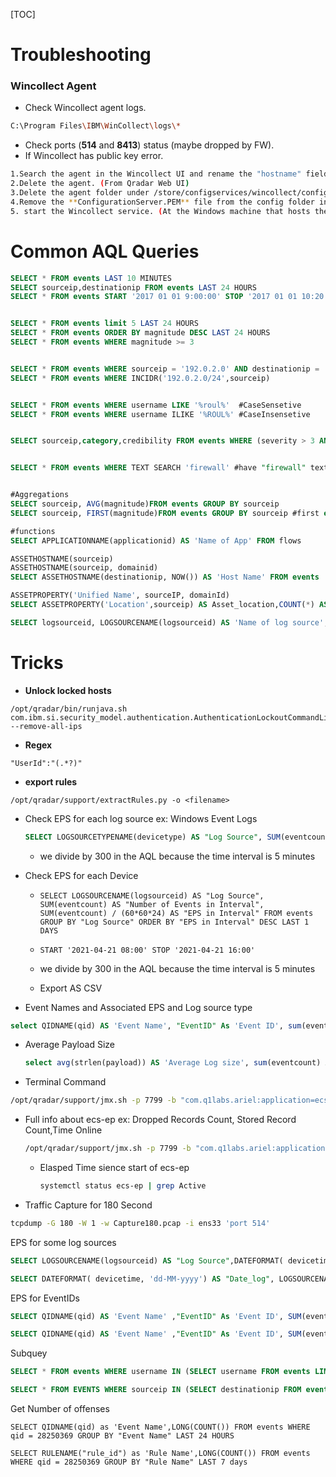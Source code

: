 [TOC]

# Troubleshooting

### Wincollect Agent

- Check Wincollect agent logs.

```sh
C:\Program Files\IBM\WinCollect\logs\*
```

- Check ports (**514** and **8413**) status (maybe dropped by FW).
- If Wincollect has public key error.

```sh
1.Search the agent in the Wincollect UI and rename the "hostname" field to something different, for example agent_old. Save changes. (From Qradar Web UI)
2.Delete the agent. (From Qradar Web UI)
3.Delete the agent folder under /store/configservices/wincollect/configserver/<agentname> ( At QRadar Server via SSH)
4.Remove the **ConfigurationServer.PEM** file from the config folder in the agent which is in C:\Program Files\IBM\WinCollect\config. (At the Windows machine that hosts the agent)
5. start the Wincollect service. (At the Windows machine that hosts the agent)
```



# Common AQL Queries

```sql
SELECT * FROM events LAST 10 MINUTES
SELECT sourceip,destinationip FROM events LAST 24 HOURS
SELECT * FROM events START '2017 01 01 9:00:00' STOP '2017 01 01 10:20:00'


SELECT * FROM events limit 5 LAST 24 HOURS
SELECT * FROM events ORDER BY magnitude DESC LAST 24 HOURS
SELECT * FROM events WHERE magnitude >= 3 


SELECT * FROM events WHERE sourceip = '192.0.2.0' AND destinationip = '198.51.100.0' START '2017 01 01 9:00:00' STOP '2017 01 01 10:20:00'
SELECT * FROM events WHERE INCIDR('192.0.2.0/24',sourceip)


SELECT * FROM events WHERE username LIKE '%roul%'  #CaseSensetive
SELECT * FROM events WHERE username ILIKE '%ROUL%' #CaseInsensetive


SELECT sourceip,category,credibility FROM events WHERE (severity > 3 AND category = 5018)OR (severity < 3 AND credibility > 8)


SELECT * FROM events WHERE TEXT SEARCH 'firewall' #have "firewall" text in search


#Aggregations
SELECT sourceip, AVG(magnitude)FROM events GROUP BY sourceip
SELECT sourceip, FIRST(magnitude)FROM events GROUP BY sourceip #first entry of the rows in the aggregate.

#functions
SELECT APPLICATIONNAME(applicationid) AS 'Name of App' FROM flows

ASSETHOSTNAME(sourceip)
ASSETHOSTNAME(sourceip, domainid)
SELECT ASSETHOSTNAME(destinationip, NOW()) AS 'Host Name' FROM events

ASSETPROPERTY('Unified Name', sourceIP, domainId)
SELECT ASSETPROPERTY('Location',sourceip) AS Asset_location,COUNT(*) AS 'event count' FROM eventsGROUP BY Asset_locationLAST 1 days

SELECT logsourceid, LOGSOURCENAME(logsourceid) AS 'Name of log source', LOGSOURCEGROUPNAME(devicegrouplist) AS 'Group Names', LOGSOURCETYPENAME(devicetype) AS 'Devices' FROM events GROUP BY logsourceid
```

# Tricks

- **Unlock locked hosts**

```
/opt/qradar/bin/runjava.sh com.ibm.si.security_model.authentication.AuthenticationLockoutCommandLineTool --remove-all-ips
```

- **Regex**


```
"UserId":"(.*?)"
```

- **export rules**

```
/opt/qradar/support/extractRules.py -o <filename>
```

- Check EPS for each log source ex: Windows Event Logs

  ```sql
  SELECT LOGSOURCETYPENAME(devicetype) AS "Log Source", SUM(eventcount) AS "Number of Events in Interval", SUM(eventcount) / (60*60*2) AS "EPS in Interval", UniqueCount(sourceip) AS 'Count of SourceIps',UniqueCount(LOGSOURCENAME(logsourceid)) AS 'Count of sender stations'  FROM events GROUP BY "Log Source" ORDER BY "EPS in Interval" DESC LAST 2 Hours
  
  ```

  - we divide by 300 in the AQL because the time interval is 5 minutes 

- Check EPS for each Device

  - ```mssql
    SELECT LOGSOURCENAME(logsourceid) AS "Log Source", SUM(eventcount) AS "Number of Events in Interval", SUM(eventcount) / (60*60*24) AS "EPS in Interval" FROM events GROUP BY "Log Source" ORDER BY "EPS in Interval" DESC LAST 1 DAYS
    ```

  - ```mysql
    START '2021-04-21 08:00' STOP '2021-04-21 16:00'
    ```

  - we divide by 300 in the AQL because the time interval is 5 minutes 

  - Export AS CSV


- Event Names and Associated EPS and Log source type

 ```sql
select QIDNAME(qid) AS 'Event Name', "EventID" As 'Event ID', sum(eventcount) AS 'Count', SUM(eventcount) / (60*60*24) As 'EPS for EID', UniqueCount(LOGSOURCENAME(logsourceid)) AS 'Count of sender stations' , UniqueCount(sourceip) AS 'Count of SourceIps',LOGSOURCETYPENAME(devicetype) AS 'LOGSOURCETYPENAME' from events GROUP BY QIDNAME(qid) ORDER BY "EPS for EID" DESC last 1 DAYS
 ```

- Average Payload Size

  ```sql
  select avg(strlen(payload)) AS 'Average Log size', sum(eventcount) AS 'eventCount' , eventCount / (60*60*2) AS "EPS in Interval" ,LOGSOURCEtypename(devicetype)  from events group by devicetype last 2 hours
  
  ```

- Terminal Command

```bash
/opt/qradar/support/jmx.sh -p 7799 -b "com.q1labs.ariel:application=ecs-ep.ecs-ep,type=Database writer,a1=events-2" | grep "AveragePayloadSize\|AverageRecordSize"
```

- Full info about ecs-ep ex: Dropped Records Count, Stored Record Count,Time Online

  ```bash
  /opt/qradar/support/jmx.sh -p 7799 -b "com.q1labs.ariel:application=ecs-ep.ecs-ep,type=Database writer,a1=events-2"
  ```

  - Elasped Time sience start of ecs-ep

    ```bash
    systemctl status ecs-ep | grep Active
    ```

- Traffic Capture for 180 Second

```bash
tcpdump -G 180 -W 1 -w Capture180.pcap -i ens33 'port 514'
```

EPS for some log sources

```sql
SELECT LOGSOURCENAME(logsourceid) AS "Log Source",DATEFORMAT( devicetime, 'dd-MM-yyyy') AS "Date_log", SUM(eventcount) AS "Number of Events in Interval", SUM(eventcount) / 86400 AS "EPS in Interval" FROM events WHERE "Log Source" ILIKE '%office%' OR "Log Source" ILIKE '%etokai%' GROUP BY "Log Source" ORDER BY "EPS in Interval" DESC LAST 24 HOURS
```

```sql
SELECT DATEFORMAT( devicetime, 'dd-MM-yyyy') AS "Date_log", LOGSOURCENAME(logsourceid) AS "Log Source", SUM(eventcount) AS "Event Count" FROM events WHERE "Log Source" ILIKE '%office%' OR "Log Source" ILIKE '%etokai%' GROUP BY "Date_log","Log Source" ORDER BY "Date_log" START '2021-01-01 00:00:00' STOP '2021-02-10 00:00:00'
```

EPS for EventIDs

```sql
SELECT QIDNAME(qid) AS 'Event Name' ,"EventID" As 'Event ID', SUM(eventcount) As 'Count of events', SUM(eventcount) / 300 As 'EPS for EID' from events GROUP BY  QIDNAME(qid) ORDER BY "EPS for EID" DESC last 60 minutes
```

```sql
SELECT QIDNAME(qid) AS 'Event Name' ,"EventID" As 'Event ID', SUM(eventcount) As 'Count of events', SUM(eventcount) / (300 * 10) As 'EPS for EID' from events WHERE LOGSOURCENAME(logsourceid) ILIKE '%apex%' GROUP BY  QIDNAME(qid) ORDER BY "EPS for EID" DESC last 10 days
```

Subquey

```sql
SELECT * FROM events WHERE username IN (SELECT username FROM events LIMIT 10 LAST 5 MINUTES) LAST 24 HOURS

SELECT * FROM EVENTS WHERE sourceip IN (SELECT destinationip FROM events)
```

Get Number of offenses

```
SELECT QIDNAME(qid) as 'Event Name',LONG(COUNT()) FROM events WHERE qid = 28250369 GROUP BY "Event Name" LAST 24 HOURS
```

```
SELECT RULENAME("rule_id") as 'Rule Name',LONG(COUNT()) FROM events WHERE qid = 28250369 GROUP BY "Rule Name" LAST 7 days
```







 
